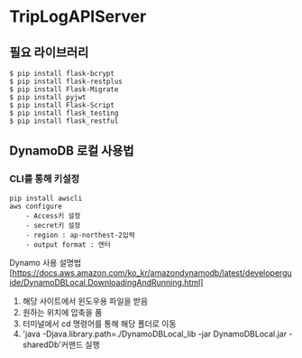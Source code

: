 # TripLogAPIServer

## 필요 라이브러리
```
$ pip install flask-bcrypt
$ pip install flask-restplus
$ pip install Flask-Migrate
$ pip install pyjwt
$ pip install Flask-Script
$ pip install flask_testing
$ pip install flask_restful
```

## DynamoDB 로컬 사용법

### CLI를 통해 키설정
```
pip install awscli
aws configure
    - Access키 설정
    - secret키 설정
    - region : ap-northest-2입력
    - output format : 엔터

```

Dynamo 사용 설명법[https://docs.aws.amazon.com/ko_kr/amazondynamodb/latest/developerguide/DynamoDBLocal.DownloadingAndRunning.html]

1. 해당 사이트에서 윈도우용 파일을 받음
2. 원하는 위치에 압축을 품
3. 터미널에서 cd 명령어를 통해 해당 폴더로 이동
4. 'java -Djava.library.path=./DynamoDBLocal_lib -jar DynamoDBLocal.jar -sharedDb'커맨드 실행